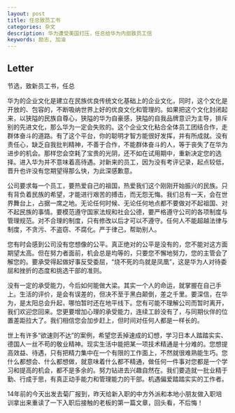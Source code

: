 ```yaml
---
layout: post
title: 任总致员工书
categories: 杂文
description: 华为遭受美国打压，任总给华为内部致员工信
keywords: 励志, 加油
---
```


## Letter

节选，致新员工书，任总

华为的企业文化是建立在民族优良传统文化基础上的企业文化，同时，这个文化是开放的、包容的，不断吸纳世界上好的优良文化和管理的。如果把这个文化封闭起来，以狭隘的民族自尊心，狭隘的华为自豪感，狭隘的自我品牌意识为主导，排斥别的先进文化，那么华为一定会失败的。这个企业文化粘合全体员工团结合作，走群体奋斗的道路。有了这个平台，你的聪明才智方能很好发挥，并有所成就。没有责任心，缺乏自我批判精神，不善于合作，不能群体奋斗的人，等于丧失了在华为进步的机会。那样您会空耗了宝贵的光阴，还不如在试用期中，重新决定您的选择。进入华为并不意味着高待遇。对新来的员工，因为没有考评记录，起点较低，晋升也许没有您期望得那么快，为此深感歉意。

公司要求每一个员工，要热爱自己的祖国，热爱我们这个刚刚开始振兴的民族。只有背负着民族的希望，才能进行艰苦的搏击，而无怨无悔。我们总有一天，会在世界舞台上，占据一席之地。无论任何时候、无论任何地点都不要做对不起祖国、对不起民族的事情。要模范遵守国家法规和社会公德，要严格遵守公司的各项制度与管理规范。对不合理的制度，只有修改以后才可以不遵守。任何人不能超越法律与制度，不贪污、不盗窃、不腐化。严于律己，帮助别人。

您有时会感到公司没有您想像的公平。真正绝对的公平是没有的，您不能对这方面期望太高。但在努力者面前，机会总是均等的，只要您不懈地努力，您的主管会了解您的。要承受得起做好事反受委屈，“烧不死的鸟就是凤凰”，这是华为人对待委屈和挫折的态度和挑选干部的准则。

没有一定的承受能力，今后如何能做大梁。其实一个人的命运，就掌握在自己手上。生活的评价，是会有误差的，但决不至于黑白颠倒，差之千里。要深信，在华为，是太阳总会升起，哪怕暂时还在地平线下。您有可能不理解公司而暂时离开，我们欢迎您回来。您更要增加心理的承受能力，连续工龄没有了，与同期伙伴的位置差距拉大了。我们相信您会加步赶上，但时间对任何人都是一样长的。

世上有许多“欲速则不达”的案例，希望您丢掉速成的幻想，学习日本人踏踏实实、德国人一丝不苟的敬业精神。现实生活中能把某一项技术精通是十分难的。您想提高效益、待遇，只有把精力集中在一个有限的工作面上，不然就很难熟能生巧。您什么都想会、什么都想做，就意味着什么都不精通，做任何一件事对您都是一个学习和提高的机会，都不是多余的。努力钻进去兴趣自然在。我们要造就一批业精于勤、行成于思，有真正动手能力和管理能力的干部。机遇偏爱踏踏实实的工作者。

14年前的今天出发去菊厂报到，昨天给新入职的中方外派和本地小朋友做入职培训拿出来重读了一下入职后接触的老板的第一篇文章，回头看，不后悔！